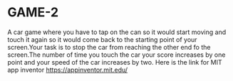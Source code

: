 # GAME-2
A car game where you have to tap on the can so it would start moving and touch it again so it would come back to the starting point of your screen.Your task is to stop the car from reaching the other end fo the screen.The number of time you touch the car your score increases by one point and your speed of the car increases by two.
Here is the link for MIT app inventor https://appinventor.mit.edu/
